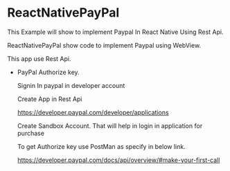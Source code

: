 # ReactNativePayPal
This Example will show to implement Paypal In React Native Using Rest Api.

ReactNativePayPal show code to implement Paypal using WebView.

This app use Rest Api.

- PayPal Authorize key.

   Signin In paypal in developer account
   
   Create App in Rest Api
   
   https://developer.paypal.com/developer/applications
   
   Create Sandbox Account. That will help in login in application for purchase
   
   To get Authorize key use PostMan as specify in below link.
   
   https://developer.paypal.com/docs/api/overview/#make-your-first-call
